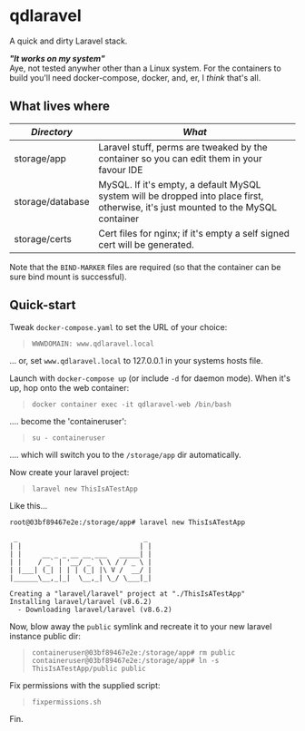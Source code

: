 # qdlaravel

A quick and dirty Laravel stack.

___"It works on my system"___  
Aye, not tested anywher other than a Linux system.  For the containers to build you'll need docker-compose, docker, and, er, I *think* that's all.

## What lives where

| *Directory* | *What* |
| -- | -- |
| storage/app | Laravel stuff, perms are tweaked by the container so you can edit them in your favour IDE |
| storage/database | MySQL.  If it's empty, a default MySQL system will be dropped into place first, otherwise, it's just mounted to the MySQL container |
| storage/certs | Cert files for nginx; if it's empty a self signed cert will be generated. |

Note that the `BIND-MARKER` files are required (so that the container can be sure bind mount is successful).

## Quick-start

Tweak `docker-compose.yaml` to set the URL of your choice:

> `WWWDOMAIN: www.qdlaravel.local`

... or, set `www.qdlaravel.local` to 127.0.0.1 in your systems hosts file.

Launch with `docker-compose up` (or include `-d` for daemon mode).  When it's up, hop onto the web container:

> `docker container exec -it qdlaravel-web /bin/bash`

.... become the 'containeruser':

> `su - containeruser`

.... which will switch you to the `/storage/app` dir automatically.

Now create your laravel project:

> `laravel new ThisIsATestApp`

Like this...

```
root@03bf89467e2e:/storage/app# laravel new ThisIsATestApp

 _                               _
| |                             | |
| |     __ _ _ __ __ ___   _____| |
| |    / _` | '__/ _` \ \ / / _ \ |
| |___| (_| | | | (_| |\ V /  __/ |
|______\__,_|_|  \__,_| \_/ \___|_|

Creating a "laravel/laravel" project at "./ThisIsATestApp"
Installing laravel/laravel (v8.6.2)
  - Downloading laravel/laravel (v8.6.2)
```

Now, blow away the `public` symlink and recreate it to your new laravel instance public dir:

> `containeruser@03bf89467e2e:/storage/app# rm public`  
> `containeruser@03bf89467e2e:/storage/app# ln -s ThisIsATestApp/public public`

Fix permissions with the supplied script:

> `fixpermissions.sh `


Fin.


